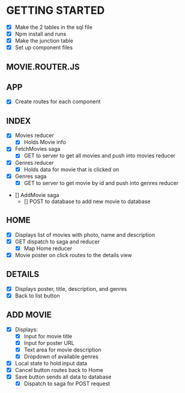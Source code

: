 # GETTING STARTED
- [x] Make the 2 tables in the sql file
- [x] Npm install and runs
- [x] Make the junction table
- [x] Set up component files

## MOVIE.ROUTER.JS


## APP
- [x] Create routes for each component


## INDEX
- [x] Movies reducer
    - [x] Holds Movie info
- [x] FetchMovies saga
    - [x] GET to server to get all movies and push into movies reducer
- [x] Genres reducer
    - [x] Holds data for movie that is clicked on
- [x] Genres saga
    - [x] GET to server to get movie by id and push into genres reducer
- [] AddMovie saga
    - [] POST to database to add new movie to database

## HOME
- [x] Displays list of movies with photo, name and description
- [x] GET dispatch to saga and reducer
    - [x] Map Home reducer
- [x] Movie poster on click routes to the details view

## DETAILS
- [x] Displays poster, title, description, and genres
- [x] Back to list button

## ADD MOVIE
- [x] Displays:
    - [x] Input for movie title
    - [x] Input for poster URL
    - [x] Text area for movie description
    - [x] Dropdown of available genres
- [x] Local state to hold input data
- [x] Cancel button routes back to Home
- [x] Save button sends all data to database
    - [x] Dispatch to saga for POST request